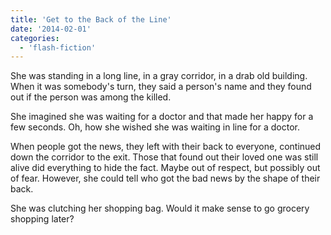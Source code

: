 ```yaml
---
title: 'Get to the Back of the Line'
date: '2014-02-01'
categories:
  - 'flash-fiction'
---
```


She was standing in a long line, in a gray corridor, in a drab old building.
When it was somebody's turn, they said a person's name and they found out if the
person was among the killed.

<!-- truncate -->

She imagined she was waiting for a doctor and that made her happy for a few
seconds. Oh, how she wished she was waiting in line for a doctor.

When people got the news, they left with their back to everyone, continued down
the corridor to the exit. Those that found out their loved one was still alive
did everything to hide the fact. Maybe out of respect, but possibly out of fear.
However, she could tell who got the bad news by the shape of their back.

She was clutching her shopping bag. Would it make sense to go grocery shopping
later?
